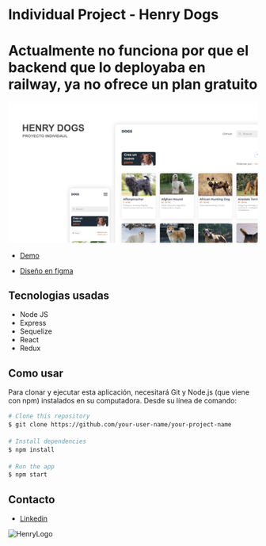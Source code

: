 # Individual Project - Henry Dogs
# Actualmente no funciona por que el backend que lo deployaba en railway, ya no ofrece un plan gratuito

![app](https://raw.githubusercontent.com/villalb4/Dogs/main/app-readme.png)

- <a href="https://appdogs.vercel.app/" target="_blank">Demo</a>

- <a href="https://www.figma.com/file/UvD2P2kbaTAmY4hIiN7JIg/PI-dogs?node-id=0%3A1" target="_blank">Diseño en figma</a>

## Tecnologias usadas
- Node JS
- Express
- Sequelize
- React
- Redux

## Como usar

Para clonar y ejecutar esta aplicación, necesitará Git y Node.js (que viene con npm) instalados en su computadora. Desde su línea de comando:

```bash
# Clone this repository
$ git clone https://github.com/your-user-name/your-project-name

# Install dependencies
$ npm install

# Run the app
$ npm start
```

## Contacto
- <a href="https://www.linkedin.com/in/angelvillalba/" target="_blank">Linkedin</a>

![HenryLogo](https://d31uz8lwfmyn8g.cloudfront.net/Assets/logo-henry-white-lg.png)
